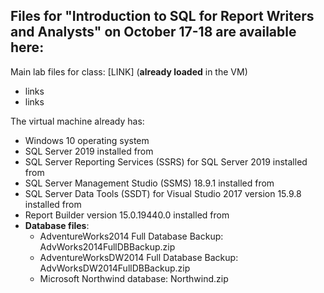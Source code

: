 ## Files for "Introduction to SQL for Report Writers and Analysts" on October 17-18 are available here: 



Main lab files for class: [LINK] (**already loaded** in the VM)

- links
- links

The virtual machine already has:

- Windows 10 operating system
- SQL Server 2019 installed from 
- SQL Server Reporting Services (SSRS) for SQL Server 2019 installed from
- SQL Server Management Studio (SSMS) 18.9.1 installed from 
- SQL Server Data Tools (SSDT) for Visual Studio 2017 version 15.9.8 installed from 
- Report Builder version 15.0.19440.0 installed from 
- **Database files**:
    - AdventureWorks2014 Full Database Backup: AdvWorks2014FullDBBackup.zip
    - AdventureWorksDW2014 Full Database Backup: AdvWorksDW2014FullDBBackup.zip
    - Microsoft Northwind database: Northwind.zip
